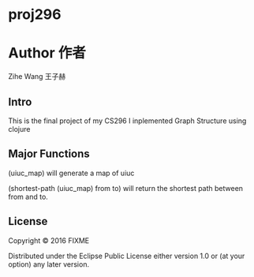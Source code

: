 # proj296

# Author 作者
Zihe Wang
王子赫


## Intro
This is the final project of my CS296
I inplemented Graph Structure using clojure



## Major Functions

(uiuc_map) will generate a map of uiuc

(shortest-path (uiuc_map) from to) will return the shortest path between from and to.



## License

Copyright © 2016 FIXME

Distributed under the Eclipse Public License either version 1.0 or (at
your option) any later version.
